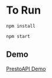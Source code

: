 # To Run
```
npm install
```
```
npm start
```
## Demo
[PrestoAPI Demo](https://6079bf7e4bdb5600071c90d6--tender-pasteur-2d479d.netlify.app/)

